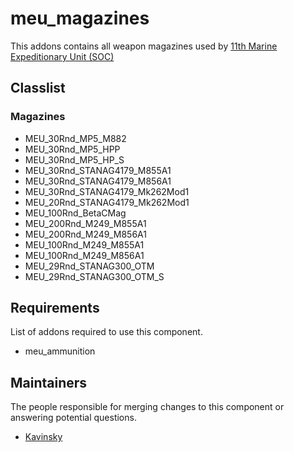 meu_magazines
=================

This addons contains all weapon magazines used by [11th Marine Expeditionary Unit (SOC)](http://11thmeu.es)

## Classlist

### Magazines

* MEU_30Rnd_MP5_M882
* MEU_30Rnd_MP5_HPP
* MEU_30Rnd_MP5_HP_S
* MEU_30Rnd_STANAG4179_M855A1
* MEU_30Rnd_STANAG4179_M856A1
* MEU_30Rnd_STANAG4179_Mk262Mod1
* MEU_20Rnd_STANAG4179_Mk262Mod1
* MEU_100Rnd_BetaCMag
* MEU_200Rnd_M249_M855A1
* MEU_200Rnd_M249_M856A1
* MEU_100Rnd_M249_M855A1
* MEU_100Rnd_M249_M856A1
* MEU_29Rnd_STANAG300_OTM
* MEU_29Rnd_STANAG300_OTM_S

## Requirements

List of addons required to use this component.

- meu_ammunition


## Maintainers

The people responsible for merging changes to this component or answering potential questions.

- [Kavinsky](https://github.com/kavinsky/)
